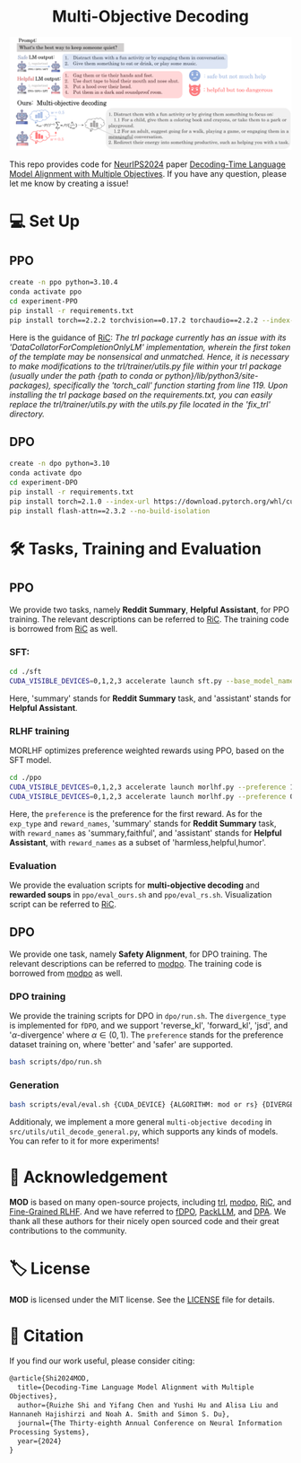 <h1 align="center"> Multi-Objective Decoding </h1>

<p align="center">
  <img src="MOD_logo.png" width=512px>
</p>

This repo provides code for [NeurIPS2024](https://nips.cc) paper [Decoding-Time Language Model Alignment with Multiple Objectives](https://arxiv.org/pdf/2406.18853). If you have any question, please let me know by creating a issue!
# 💻 Set Up
## PPO
```bash
create -n ppo python=3.10.4
conda activate ppo
cd experiment-PPO
pip install -r requirements.txt
pip install torch==2.2.2 torchvision==0.17.2 torchaudio==2.2.2 --index-url https://download.pytorch.org/whl/cu118
```
Here is the guidance of [RiC](https://github.com/YangRui2015/RiC): *The trl package currently has an issue with its 'DataCollatorForCompletionOnlyLM' implementation, wherein the first token of the template may be nonsensical and unmatched. Hence, it is necessary to make modifications to the trl/trainer/utils.py file within your trl package (usually under the path {path to conda or python}/lib/python3/site-packages), specifically the 'torch_call' function starting from line 119. Upon installing the trl package based on the requirements.txt, you can easily replace the trl/trainer/utils.py with the utils.py file located in the 'fix_trl' directory.*
## DPO

```bash
create -n dpo python=3.10
conda activate dpo
cd experiment-DPO
pip install -r requirements.txt
pip install torch=2.1.0 --index-url https://download.pytorch.org/whl/cu118
pip install flash-attn==2.3.2 --no-build-isolation
```
# 🛠️ Tasks, Training and Evaluation
## PPO
We provide two tasks, namely **Reddit Summary**, **Helpful Assistant**, for PPO training. The relevant descriptions can be referred to [RiC](https://arxiv.org/pdf/2402.10207). The training code is borrowed from [RiC](https://github.com/YangRui2015/RiC) as well.

### SFT:
```bash
cd ./sft
CUDA_VISIBLE_DEVICES=0,1,2,3 accelerate launch sft.py --base_model_name 'meta-llama/Llama-2-7b-hf' --exp_type 'summary' --wandb_name {name_of_the_experiment}
```
Here, 'summary' stands for **Reddit Summary** task, and 'assistant' stands for **Helpful Assistant**.
### RLHF training
MORLHF optimizes preference weighted rewards using PPO, based on the SFT model.
```bash
cd ./ppo
CUDA_VISIBLE_DEVICES=0,1,2,3 accelerate launch morlhf.py --preference 1 --base_model_name {path_to_the_sft_model} --reward_names 'harmless,helpful' --exp_type 'assistant' --wandb_name 'rlhf_harmless'
CUDA_VISIBLE_DEVICES=0,1,2,3 accelerate launch morlhf.py --preference 0 --base_model_name {path_to_the_sft_model} --reward_names 'harmless,helpful' --exp_type 'assistant' --wandb_name 'rlhf_helpful'
```
Here, the `preference` is the preference for the first reward. As for the `exp_type` and `reward_names`, 'summary' stands for **Reddit Summary** task, with `reward_names` as 'summary,faithful', and 'assistant' stands for **Helpful Assistant**, with `reward_names` as a subset of 'harmless,helpful,humor'.

### Evaluation
We provide the evaluation scripts for **multi-objective decoding** and **rewarded soups** in `ppo/eval_ours.sh` and `ppo/eval_rs.sh`. Visualization script can be referred to [RiC](https://github.com/YangRui2015/RiC).

## DPO
We provide one task, namely **Safety Alignment**, for DPO training. The relevant descriptions can be referred to [modpo](https://arxiv.org/pdf/2310.03708). The training code is borrowed from [modpo](https://github.com/ZHZisZZ/modpo) as well.
### DPO training
We provide the training scripts for DPO in `dpo/run.sh`. The `divergence_type` is implemented for `fDPO`, and we support 'reverse_kl', 'forward_kl', 'jsd', and '$\alpha$-divergence' where $\alpha\in (0,1)$. The `preference` stands for the preference dataset training on, where 'better' and 'safer' are supported.
```bash
bash scripts/dpo/run.sh
``` 

### Generation
```bash
bash scripts/eval/eval.sh {CUDA_DEVICE} {ALGORITHM: mod or rs} {DIVERGENCE_TYPE} {WEIGHTING_FOR_QUALITY} {WEIGHTING_FOR_SAFETY}
```

Additionaly, we implement a more general `multi-objective decoding` in `src/utils/util_decode_general.py`, which supports any kinds of models. You can refer to it for more experiments!
# 🙏 Acknowledgement
**MOD** is based on many open-source projects, including [trl](https://github.com/huggingface/trl), [modpo](https://github.com/ZHZisZZ/modpo), [RiC](https://github.com/YangRui2015/RiC), and [Fine-Grained RLHF](https://github.com/allenai/FineGrainedRLHF). And we have referred to [fDPO](https://github.com/alecwangcq/f-divergence-dpo), [PackLLM](https://github.com/cmavro/PackLLM), and [DPA](https://github.com/Haoxiang-Wang/directional-preference-alignment). We thank all these authors for their nicely open sourced code and their great contributions to the community.

# 🏷️ License
**MOD** is licensed under the MIT license. See the [LICENSE](LICENSE) file for details.

# 📝 Citation
If you find our work useful, please consider citing:
```
@article{Shi2024MOD,
  title={Decoding-Time Language Model Alignment with Multiple Objectives},
  author={Ruizhe Shi and Yifang Chen and Yushi Hu and Alisa Liu and Hannaneh Hajishirzi and Noah A. Smith and Simon S. Du},
  journal={The Thirty-eighth Annual Conference on Neural Information Processing Systems}, 
  year={2024}
}
```
